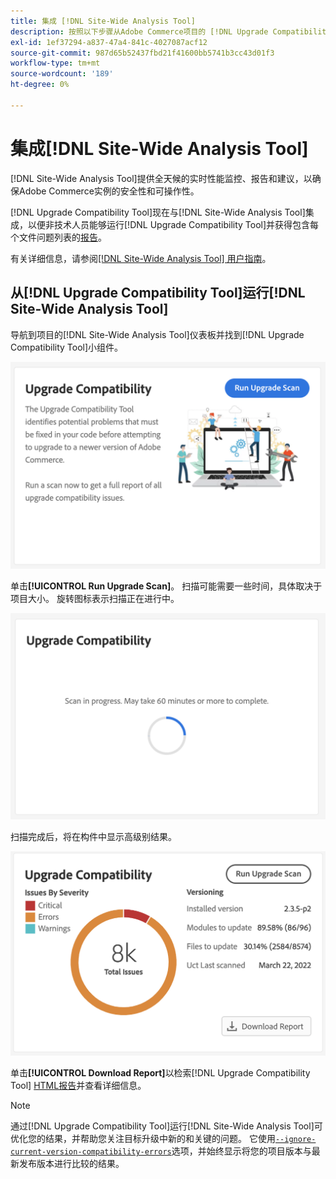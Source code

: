 ```yaml
---
title: 集成 [!DNL Site-Wide Analysis Tool]
description: 按照以下步骤从Adobe Commerce项目的 [!DNL Upgrade Compatibility Tool] 仪表板中检索 [!DNL Site-Wide Analysis Tool] 报告。
exl-id: 1ef37294-a837-47a4-841c-4027087acf12
source-git-commit: 987d65b52437fbd21f41600bb5741b3cc43d01f3
workflow-type: tm+mt
source-wordcount: '189'
ht-degree: 0%

---
```


# 集成[!DNL Site-Wide Analysis Tool]

[!DNL Site-Wide Analysis Tool]提供全天候的实时性能监控、报告和建议，以确保Adobe Commerce实例的安全性和可操作性。

[!DNL Upgrade Compatibility Tool]现在与[!DNL Site-Wide Analysis Tool]集成，以便非技术人员能够运行[!DNL Upgrade Compatibility Tool]并获得包含每个文件问题列表的[报告](../upgrade-compatibility-tool/reports.md)。

有关详细信息，请参阅[[!DNL Site-Wide Analysis Tool] 用户指南](https://experienceleague.adobe.com/en/docs/commerce-operations/tools/site-wide-analysis-tool/access)。

## 从[!DNL Upgrade Compatibility Tool]运行[!DNL Site-Wide Analysis Tool]

导航到项目的[!DNL Site-Wide Analysis Tool]仪表板并找到[!DNL Upgrade Compatibility Tool]小组件。

![UCT SWAT小组件 — 初始](../../assets/upgrade-guide/uct-swat-initial.png)

单击&#x200B;**[!UICONTROL Run Upgrade Scan]**。 扫描可能需要一些时间，具体取决于项目大小。 旋转图标表示扫描正在进行中。

![UCT SWAT小组件 — 进行中](../../assets/upgrade-guide/uct-swat-progress.png)

扫描完成后，将在构件中显示高级别结果。

![UCT SWAT小组件 — 结果](../../assets/upgrade-guide/uct-swat-results.png)

单击&#x200B;**[!UICONTROL Download Report]**&#x200B;以检索[!DNL Upgrade Compatibility Tool] [HTML报告](../upgrade-compatibility-tool/reports.md#html-report)并查看详细信息。


>[!NOTE]
>
> 通过[!DNL Upgrade Compatibility Tool]运行[!DNL Site-Wide Analysis Tool]可优化您的结果，并帮助您关注目标升级中新的和关键的问题。 它使用[`--ignore-current-version-compatibility-errors`](run.md#optimize-your-results)选项，并始终显示将您的项目版本与最新发布版本进行比较的结果。
